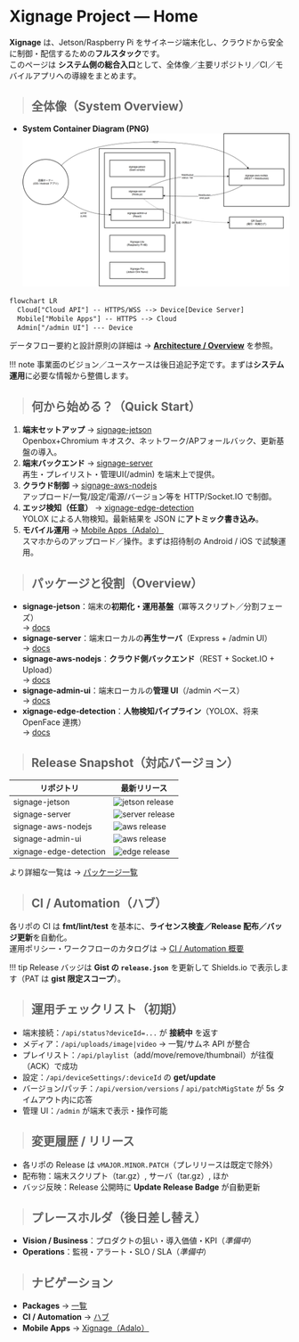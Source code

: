 # Xignage Project — Home

**Xignage** は、Jetson/Raspberry Pi をサイネージ端末化し、クラウドから安全に制御・配信するための**フルスタック**です。  
このページは **システム側の総合入口**として、全体像／主要リポジトリ／CI／モバイルアプリへの導線をまとめます。

> ## **全体像（System Overview）**

- **System Container Diagram (PNG)**  
  ![System Container](architecture/system_container.png)

```mermaid
flowchart LR
  Cloud["Cloud API"] -- HTTPS/WSS --> Device[Device Server]
  Mobile["Mobile Apps"] -- HTTPS --> Cloud
  Admin["/admin UI"] --- Device
```

データフロー要約と設計原則の詳細は → **[Architecture / Overview](architecture/index.md)** を参照。

!!! note
    事業面のビジョン／ユースケースは後日追記予定です。まずは**システム運用**に必要な情報から整備します。

> ## **何から始める？（Quick Start）**

1. **端末セットアップ** → [signage-jetson](packages/signage-jetson/index.md)  
   Openbox+Chromium キオスク、ネットワーク/APフォールバック、更新基盤の導入。
2. **端末バックエンド** → [signage-server](packages/signage-server/index.md)  
   再生・プレイリスト・管理UI(/admin) を端末上で提供。
3. **クラウド制御** → [signage-aws-nodejs](packages/signage-aws-nodejs/index.md)  
   アップロード/一覧/設定/電源/バージョン等を HTTP/Socket.IO で制御。
4. **エッジ検知（任意）** → [xignage-edge-detection](packages/xignage-edge-detection/index.md)  
   YOLOX による人物検知。最新結果を JSON に**アトミック書き込み**。
5. **モバイル運用** → [Mobile Apps（Adalo）](apps/xignage-adalo/index.md)  
   スマホからのアップロード／操作。まずは招待制の Android / iOS で試験運用。

> ## **パッケージと役割（Overview）**

- **signage-jetson**：端末の**初期化・運用基盤**（冪等スクリプト／分割フェーズ）  
  → [docs](packages/signage-jetson/index.md)
- **signage-server**：端末ローカルの**再生サーバ**（Express + /admin UI）  
  → [docs](packages/signage-server/index.md)
- **signage-aws-nodejs**：**クラウド側バックエンド**（REST + Socket.IO + Upload）  
  → [docs](packages/signage-aws-nodejs/index.md)
- **signage-admin-ui**：端末ローカルの**管理 UI**（/admin ベース）  
  → [docs](packages/signage-admin-ui/index.md)
- **xignage-edge-detection**：**人物検知パイプライン**（YOLOX、将来 OpenFace 連携）  
  → [docs](packages/xignage-edge-detection/index.md)

> ## **Release Snapshot（対応バージョン）**

| リポジトリ | 最新リリース |
|---|---|
| signage-jetson | ![jetson release](https://img.shields.io/endpoint?url=https://gist.githubusercontent.com/tstaisyu/40271dea8a63ebab71581040513f8c65/raw/release.json) |
| signage-server | ![server release](https://img.shields.io/endpoint?url=https://gist.githubusercontent.com/tstaisyu/a9ce1df53155fdd317c7dd187484f962/raw/release.json) |
| signage-aws-nodejs | ![aws release](https://img.shields.io/endpoint?url=https://gist.githubusercontent.com/tstaisyu/fa0ef309b6ec63a98575c4240ef71060/raw/release.json) |
| signage-admin-ui | ![aws release](https://img.shields.io/endpoint?url=https://gist.githubusercontent.com/tstaisyu/c9cc9ce63045816467e89c8ab2b1d935/raw/signage-admin-ui-release.json) |
| xignage-edge-detection | ![edge release](https://img.shields.io/endpoint?url=https://gist.githubusercontent.com/tstaisyu/df371596145fa5085864d05995656de6/raw/release.json) |

より詳細な一覧は → [パッケージ一覧](packages/index.md)

> ## **CI / Automation（ハブ）**

各リポの CI は **fmt/lint/test** を基本に、**ライセンス検査／Release 配布／バッジ更新**を自動化。  
運用ポリシー・ワークフローのカタログは → [CI / Automation 概要](ci/index.md)

!!! tip
    Release バッジは **Gist の `release.json`** を更新して Shields.io で表示します（PAT は **gist 限定スコープ**）。

> ## **運用チェックリスト（初期）**

- 端末接続：`/api/status?deviceId=...` が **接続中** を返す  
- メディア：`/api/uploads/image|video` → 一覧/サムネ API が整合  
- プレイリスト：`/api/playlist`（add/move/remove/thumbnail）が往復（ACK）で成功  
- 設定：`/api/deviceSettings/:deviceId` の **get/update**  
- バージョン/パッチ：`/api/version/versions` / `api/patchMigState` が 5s タイムアウト内に応答  
- 管理 UI：`/admin` が端末で表示・操作可能

> ## **変更履歴 / リリース**

- 各リポの Release は `vMAJOR.MINOR.PATCH`（プレリリースは既定で除外）  
- 配布物：端末スクリプト（tar.gz）, サーバ（tar.gz）, ほか  
- バッジ反映：Release 公開時に **Update Release Badge** が自動更新

> ## **プレースホルダ（後日差し替え）**

- **Vision / Business**：プロダクトの狙い・導入価値・KPI（*準備中*）
- **Operations**：監視・アラート・SLO / SLA（*準備中*）

> ## **ナビゲーション**

- **Packages** → [一覧](packages/index.md)
- **CI / Automation** → [ハブ](ci/index.md)
- **Mobile Apps** → [Xignage（Adalo）](apps/xignage-adalo/index.md)
